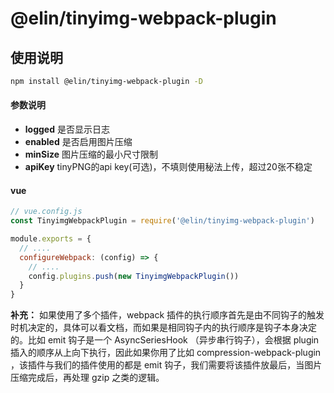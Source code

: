 # @elin/tinyimg-webpack-plugin

## 使用说明

```bash
npm install @elin/tinyimg-webpack-plugin -D
```

#### 参数说明
- **logged** 是否显示日志
- **enabled** 是否启用图片压缩
- **minSize** 图片压缩的最小尺寸限制
- **apiKey** tinyPNG的api key(可选)，不填则使用秘法上传，超过20张不稳定

#### vue

```js
// vue.config.js
const TinyimgWebpackPlugin = require('@elin/tinyimg-webpack-plugin')

module.exports = {
  // ....
  configureWebpack: (config) => {
    // ....
    config.plugins.push(new TinyimgWebpackPlugin())
  }
}
```

**补充：** 如果使用了多个插件，webpack 插件的执行顺序首先是由不同钩子的触发时机决定的，具体可以看文档，而如果是相同钩子内的执行顺序是钩子本身决定的。比如 emit 钩子是一个 AsyncSeriesHook （异步串行钩子），会根据 plugin 插入的顺序从上向下执行，因此如果你用了比如 compression-webpack-plugin ，该插件与我们的插件使用的都是 emit 钩子，我们需要将该插件放最后，当图片压缩完成后，再处理 gzip 之类的逻辑。
